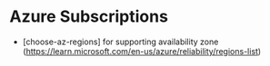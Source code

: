 # Azure Subscriptions

* [choose-az-regions] for supporting availability zone (https://learn.microsoft.com/en-us/azure/reliability/regions-list)